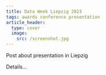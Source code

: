 ```yaml
---
title: Data Week Liepzig 2023
tags: awards conference presentation
article_header:
  type: cover
  image:
    src: /screenshot.jpg
---
```


Post about presentation in Liepzig

<!--more-->

Details...
